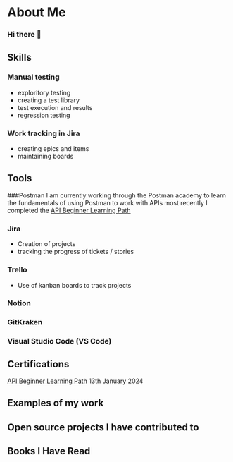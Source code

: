 # About Me
### Hi there 👋

## Skills

### Manual testing
- exploritory testing
- creating a test library
- test execution and results
- regression testing

### Work tracking in Jira
- creating epics and items
- maintaining boards


## Tools

###Postman
I am currently working through the Postman academy to learn the fundamentals of using Postman to work with APIs
most recently I completed the [API Beginner Learning Path](http://verify.skilljar.com/c/6vc488txhsqg) 

### Jira
- Creation of projects
- tracking the progress of tickets / stories

### Trello
- Use of kanban boards to track projects

### Notion

### GitKraken

### Visual Studio Code (VS Code)

## Certifications
[API Beginner Learning Path](http://verify.skilljar.com/c/6vc488txhsqg) 13th January 2024

## Examples of my work

## Open source projects I have contributed to

## Books I Have Read


<!--
**clairemariec/clairemariec** is a ✨ _special_ ✨ repository because its `README.md` (this file) appears on your GitHub profile.

Here are some ideas to get you started:

- 🔭 I’m currently working on ...
- 🌱 I’m currently learning ...
- 👯 I’m looking to collaborate on ...
- 🤔 I’m looking for help with ...
- 💬 Ask me about ...
- 📫 How to reach me: ...
- 😄 Pronouns: ...
- ⚡ Fun fact: ...
-->
